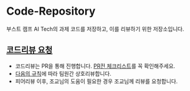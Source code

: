 # Code-Repository
부스트 캠프 AI Tech의 과제 코드를 저장하고, 이를 리뷰하기 위한 저장소입니다.

## [코드리뷰 요청]()
* 코드리뷰는 PR을 통해 진행합니다. [PR전 체크리스트]()를 꼭 확인해주세요. 
* [다음의 규칙]()에 따라 팀원간 상호리뷰합니다.
* 피어리뷰 이후, 조교님의 도움이 필요한 경우 조교님께 리뷰를 요청합니다.